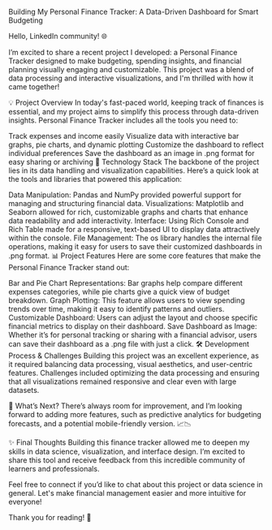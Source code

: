  Building My Personal Finance Tracker: A Data-Driven Dashboard for Smart Budgeting

Hello, LinkedIn community! 🌐

I’m excited to share a recent project I developed: a Personal Finance Tracker designed to make budgeting, spending insights, and financial planning visually engaging and customizable. This project was a blend of data processing and interactive visualizations, and I'm thrilled with how it came together!

💡 Project Overview
In today's fast-paced world, keeping track of finances is essential, and my project aims to simplify this process through data-driven insights. Personal Finance Tracker includes all the tools you need to:

Track expenses and income easily
Visualize data with interactive bar graphs, pie charts, and dynamic plotting
Customize the dashboard to reflect individual preferences
Save the dashboard as an image in .png format for easy sharing or archiving
🔧 Technology Stack
The backbone of the project lies in its data handling and visualization capabilities. Here’s a quick look at the tools and libraries that powered this application:

Data Manipulation: Pandas and NumPy provided powerful support for managing and structuring financial data.
Visualizations: Matplotlib and Seaborn allowed for rich, customizable graphs and charts that enhance data readability and add interactivity.
Interface: Using Rich Console and Rich Table made for a responsive, text-based UI to display data attractively within the console.
File Management: The os library handles the internal file operations, making it easy for users to save their customized dashboards in .png format.
📊 Project Features
Here are some core features that make the Personal Finance Tracker stand out:

Bar and Pie Chart Representations: Bar graphs help compare different expenses categories, while pie charts give a quick view of budget breakdown.
Graph Plotting: This feature allows users to view spending trends over time, making it easy to identify patterns and outliers.
Customizable Dashboard: Users can adjust the layout and choose specific financial metrics to display on their dashboard.
Save Dashboard as Image: Whether it’s for personal tracking or sharing with a financial advisor, users can save their dashboard as a .png file with just a click.
🛠 Development Process & Challenges
Building this project was an excellent experience, as it required balancing data processing, visual aesthetics, and user-centric features. Challenges included optimizing the data processing and ensuring that all visualizations remained responsive and clear even with large datasets.

🚀 What’s Next?
There’s always room for improvement, and I’m looking forward to adding more features, such as predictive analytics for budgeting forecasts, and a potential mobile-friendly version. 📈📉

✨ Final Thoughts
Building this finance tracker allowed me to deepen my skills in data science, visualization, and interface design. I’m excited to share this tool and receive feedback from this incredible community of learners and professionals.

Feel free to connect if you’d like to chat about this project or data science in general. Let's make financial management easier and more intuitive for everyone!

Thank you for reading! 🙌
